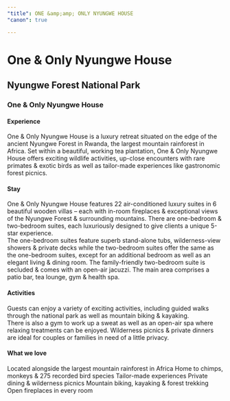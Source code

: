 ```yaml
---
"title": ONE &amp;amp; ONLY NYUNGWE HOUSE
"canon": true

---
```


# One & Only Nyungwe House
## Nyungwe Forest National Park
### One & Only Nyungwe House

#### Experience
One &amp; Only Nyungwe House is a luxury retreat situated on the edge of the ancient Nyungwe Forest in Rwanda, the largest mountain rainforest in Africa.
Set within a beautiful, working tea plantation, One &amp; Only Nyungwe House offers exciting wildlife activities, up-close encounters with rare primates &amp; exotic birds as well as tailor-made experiences like gastronomic forest picnics.

#### Stay
One &amp; Only Nyungwe House features 22 air-conditioned luxury suites in 6 beautiful wooden villas – each with in-room fireplaces &amp; exceptional views of the Nyungwe Forest &amp; surrounding mountains.
There are one-bedroom &amp; two-bedroom suites, each luxuriously designed to give clients a unique 5-star experience.  
The one-bedroom suites feature superb stand-alone tubs, wilderness-view showers &amp; private decks while the two-bedroom suites offer the same as the one-bedroom suites, except for an additional bedroom as well as an elegant living &amp; dining room.
The family-friendly two-bedroom suite is secluded &amp; comes with an open-air jacuzzi.
The main area comprises a patio bar, tea lounge, gym &amp; health spa.

#### Activities
Guests can enjoy a variety of exciting activities, including guided walks through the national park as well as mountain biking &amp; kayaking.  
There is also a gym to work up a sweat as well as an open-air spa where relaxing treatments can be enjoyed.
Wilderness picnics &amp; private dinners are ideal for couples or families in need of a little privacy.


#### What we love
Located alongside the largest mountain rainforest in Africa
Home to chimps, monkeys &amp; 275 recorded bird species
Tailor-made experiences
Private dining &amp; wilderness picnics
Mountain biking, kayaking &amp; forest trekking
Open fireplaces in every room